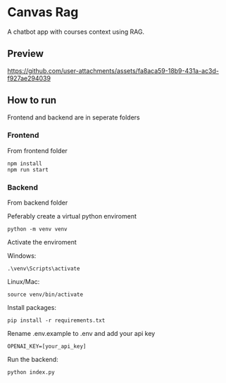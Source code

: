 
# Canvas Rag

A chatbot app with courses context using RAG. 


## Preview



https://github.com/user-attachments/assets/fa8aca59-18b9-431a-ac3d-f927ae294039



## How to run

Frontend and backend are in seperate folders

### Frontend

From frontend folder

    npm install
    npm run start

### Backend

From backend folder

Peferably create a virtual python enviroment

    python -m venv venv

Activate the enviroment 

Windows: 

    .\venv\Scripts\activate

Linux/Mac:

    source venv/bin/activate

Install packages:

    pip install -r requirements.txt

Rename .env.example to .env and add your api key

    OPENAI_KEY=[your_api_key]

Run the backend:

    python index.py











